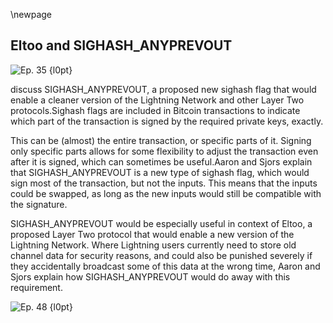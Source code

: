 \newpage
## Eltoo and SIGHASH_ANYPREVOUT


![Ep. 35 {l0pt}](qr/35.png)

discuss SIGHASH_ANYPREVOUT, a proposed new sighash flag that would enable a cleaner version of the Lightning Network and other Layer Two protocols.Sighash flags are included in Bitcoin transactions to indicate which part of the transaction is signed by the required private keys, exactly.

This can be (almost) the entire transaction, or specific parts of it. Signing only specific parts allows for some flexibility to adjust the transaction even after it is signed, which can sometimes be useful.Aaron and Sjors explain that SIGHASH_ANYPREVOUT is a new type of sighash flag, which would sign most of the transaction, but not the inputs. This means that the inputs could be swapped, as long as the new inputs would still be compatible with the signature.

SIGHASH_ANYPREVOUT would be especially useful in context of Eltoo, a proposed Layer Two protocol that would enable a new version of the Lightning Network. Where Lightning users currently need to store old channel data for security reasons, and could also be punished severely if they accidentally broadcast some of this data at the wrong time, Aaron and Sjors explain how SIGHASH_ANYPREVOUT would do away with this requirement.

![Ep. 48 {l0pt}](qr/48.png)
